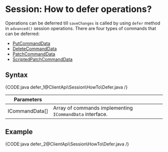 # Session: How to defer operations?

Operations can be deferred till `saveChanges` is called by using `defer` method in `advanced()` session operations. There are four types of commands that can be deferred:

- [PutCommandData](../../../glossary/put-command-data)
- [DeleteCommandData](../../../glossary/delete-command-data)
- [PatchCommandData](../../../glossary/patch-command-data)
- [ScriptedPatchCommandData](../../../glossary/scripted-patch-command-data)

## Syntax

{CODE:java defer_1@ClientApi\Session\HowTo\Defer.java /}

| Parameters | | |
| ------------- | ------------- | ----- |
| ICommandData[] | Array of commands implementing `ICommandData` interface. |

## Example

{CODE:java defer_2@ClientApi\Session\HowTo\Defer.java /}
